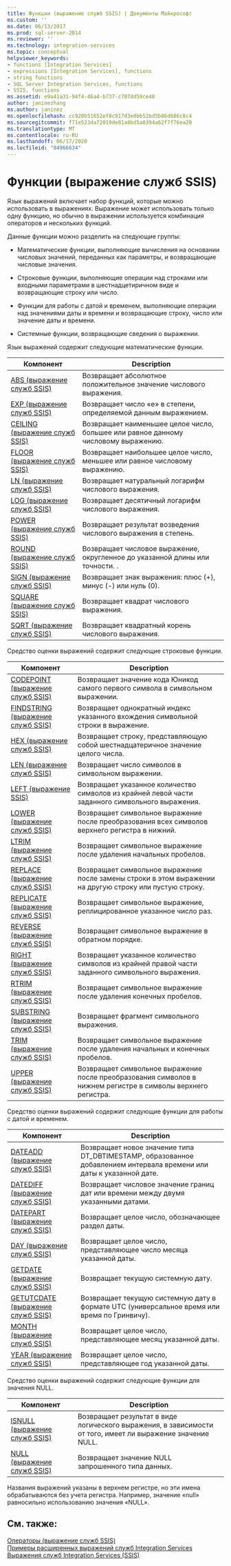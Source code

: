 ```yaml
---
title: Функции (выражение служб SSIS) | Документы Майкрософт
ms.custom: ''
ms.date: 06/13/2017
ms.prod: sql-server-2014
ms.reviewer: ''
ms.technology: integration-services
ms.topic: conceptual
helpviewer_keywords:
- functions [Integration Services]
- expressions [Integration Services], functions
- string functions
- SQL Server Integration Services, functions
- SSIS, functions
ms.assetid: e9a41a31-94f4-46a4-b737-c707dd59ce48
author: janinezhang
ms.author: janinez
ms.openlocfilehash: cc920b51652ef8c917d3e0bb52bd5b86d686c8c4
ms.sourcegitcommit: f71e523da72019de81a8bd5a0394a62f7f76ea20
ms.translationtype: MT
ms.contentlocale: ru-RU
ms.lasthandoff: 06/17/2020
ms.locfileid: "84966634"
---
```

# <a name="functions-ssis-expression"></a>Функции (выражение служб SSIS)
  Язык выражений включает набор функций, которые можно использовать в выражениях. Выражение может использовать только одну функцию, но обычно в выражении используется комбинация операторов и нескольких функций.  
  
 Данные функции можно разделить на следующие группы:  
  
-   Математические функции, выполняющие вычисления на основании числовых значений, переданных как параметры, и возвращающие числовые значения.  
  
-   Строковые функции, выполняющие операции над строками или входными параметрами в шестнадцетиричном виде и возвращающие строку или число.  
  
-   Функции для работы с датой и временем, выполняющие операции над значениями даты и времени и возвращающие строку, число или значение даты и времени.  
  
-   Системные функции, возвращающие сведения о выражении.  
  
 Язык выражений содержит следующие математические функции.  
  
|Компонент|Description|  
|--------------|-----------------|  
|[ABS (выражение служб SSIS)](abs-ssis-expression.md)|Возвращает абсолютное положительное значение числового выражения.|  
|[EXP (выражение служб SSIS)](exp-ssis-expression.md)|Возвращает число «е» в степени, определяемой данным выражением.|  
|[CEILING (выражение служб SSIS)](ceiling-ssis-expression.md)|Возвращает наименьшее целое число, большее или равное данному числовому выражению.|  
|[FLOOR (выражение служб SSIS)](floor-ssis-expression.md)|Возвращает наибольшее целое число, меньшее или равное числовому выражению.|  
|[LN (выражение служб SSIS)](ln-ssis-expression.md)|Возвращает натуральный логарифм числового выражения.|  
|[LOG (выражение служб SSIS)](log-ssis-expression.md)|Возвращает десятичный логарифм числового выражения.|  
|[POWER (выражение служб SSIS)](power-ssis-expression.md)|Возвращает результат возведения числового выражения в степень.|  
|[ROUND (выражение служб SSIS)](round-ssis-expression.md)|Возвращает числовое выражение, округленное до указанной длины или точности. .|  
|[SIGN (выражение служб SSIS)](sign-ssis-expression.md)|Возвращает знак выражения: плюс (+), минус (-) или нуль (0).|  
|[SQUARE (выражение служб SSIS)](square-ssis-expression.md)|Возвращает квадрат числового выражения.|  
|[SQRT (выражение служб SSIS)](sqrt-ssis-expression.md)|Возвращает квадратный корень числового выражения.|  
  
 Средство оценки выражений содержит следующие строковые функции.  
  
|Компонент|Description|  
|--------------|-----------------|  
|[CODEPOINT (выражение служб SSIS)](codepoint-ssis-expression.md)|Возвращает значение кода Юникод самого первого символа в символьном выражении.|  
|[FINDSTRING (выражение служб SSIS)](findstring-ssis-expression.md)|Возвращает однократный индекс указанного вхождения символьной строки в выражение.|  
|[HEX (выражение служб SSIS)](hex-ssis-expression.md)|Возвращает строку, представляющую собой шестнадцатеричное значение целого числа.|  
|[LEN (выражение служб SSIS)](len-ssis-expression.md)|Возвращает число символов в символьном выражении.|  
|[LEFT (выражение SSIS)](left-ssis-expression.md)|Возвращает указанное количество символов из крайней левой части заданного символьного выражения.|  
|[LOWER (выражение служб SSIS)](lower-ssis-expression.md)|Возвращает символьное выражение после преобразования всех символов верхнего регистра в нижний.|  
|[LTRIM (выражение служб SSIS)](trim-ssis-expression.md)|Возвращает символьное выражение после удаления начальных пробелов.|  
|[REPLACE (выражение служб SSIS)](replace-ssis-expression.md)|Возвращает символьное выражение после замены строки в этом выражении на другую строку или пустую строку.|  
|[REPLICATE (выражение служб SSIS)](replicate-ssis-expression.md)|Возвращает символьное выражение, реплицированное указанное число раз.|  
|[REVERSE (выражение служб SSIS)](reverse-ssis-expression.md)|Возвращает символьное выражение в обратном порядке.|  
|[RIGHT (выражение служб SSIS)](right-ssis-expression.md)|Возвращает указанное количество символов из крайней правой части заданного символьного выражения.|  
|[RTRIM (выражение служб SSIS)](rtrim-ssis-expression.md)|Возвращает символьное выражение после удаления конечных пробелов.|  
|[SUBSTRING (выражение служб SSIS)](substring-ssis-expression.md)|Возвращает фрагмент символьного выражения.|  
|[TRIM (выражение служб SSIS)](trim-ssis-expression.md)|Возвращает символьное выражение после удаления начальных и конечных пробелов.|  
|[UPPER (выражение служб SSIS)](upper-ssis-expression.md)|Возвращает символьное выражение после преобразования символов в нижнем регистре в символы верхнего регистра.|  
  
 Средство оценки выражений содержит следующие функции для работы с датой и временем.  
  
|Компонент|Description|  
|--------------|-----------------|  
|[DATEADD (выражение служб SSIS)](dateadd-ssis-expression.md)|Возвращает новое значение типа DT_DBTIMESTAMP, образованное добавлением интервала времени или даты к указанной дате.|  
|[DATEDIFF (выражение служб SSIS)](datediff-ssis-expression.md)|Возвращает числовое значение границ дат или времени между двумя указанными датами.|  
|[DATEPART (выражение служб SSIS)](datepart-ssis-expression.md)|Возвращает целое число, обозначающее раздел даты.|  
|[DAY (выражение служб SSIS)](day-ssis-expression.md)|Возвращает целое число, представляющее число месяца указанной даты.|  
|[GETDATE (выражение служб SSIS)](getdate-ssis-expression.md)|Возвращает текущую системную дату.|  
|[GETUTCDATE (выражение служб SSIS)](getutcdate-ssis-expression.md)|Возвращает текущую системную дату в формате UTC (универсальное время или время по Гринвичу).|  
|[MONTH (выражение служб SSIS)](month-ssis-expression.md)|Возвращает целое число, представляющее месяц указанной даты.|  
|[YEAR (выражение служб SSIS)](year-ssis-expression.md)|Возвращает целое число, представляющее год указанной даты.|  
  
 Средство оценки выражений содержит следующие функции для значения NULL.  
  
|Компонент|Description|  
|--------------|-----------------|  
|[ISNULL (выражение служб SSIS)](null-ssis-expression.md)|Возвращает результат в виде логического выражения, в зависимости от того, имеет ли выражение значение NULL.|  
|[NULL (выражение служб SSIS)](null-ssis-expression.md)|Возвращает значение NULL запрошенного типа данных.|  
  
 Названия выражений указаны в верхнем регистре, но эти имена обрабатываются без учета регистра. Например, значение «null» равносильно использованию значения «NULL».  
  
## <a name="see-also"></a>См. также:  
 [Операторы (выражение служб SSIS)](operators-ssis-expression.md)   
 [Примеры расширенных выражений служб Integration Services](examples-of-advanced-integration-services-expressions.md)   
 [Выражения служб Integration Services (SSIS)](integration-services-ssis-expressions.md)  
  
  

